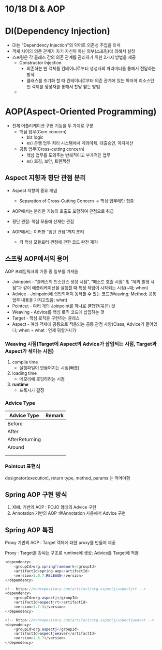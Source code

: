 # 10/18 DI & AOP

# DI(Dependency Injection)

- DI는 "Dependency Injection"의 약어로 의존성 주입을 의미
- 객체 사이의 의존 관계가 자기 자신이 아닌 외부(스프링)에 의해서 설정
- 스프링은 각 클래스 간의 의존 관계를 관리하기 위한 2가지 방법을 제공
    - Constructor Injection
        - 의존하는 빈 객체를 컨테이너로부터 생성자의 파라미터를 통해서 전달하는 방식
        - 클래스를 초기화 할 때 컨테이너로부터 의존 관계에 있는 특저어 리소스인 빈 객체를 생성자를 통해서 할당 받는 방법
    - 
    

# AOP(Aspect-Oriented Programming)

- 전체 어플리케이션 구현 기능을 두 가지로 구분
    - 핵심 업무(Core concern)
        - biz logic
        - ex) 은행 업무 처리 시스템에서 계좌이체, 대출승인, 이자계산
    - 공통 업무(Cross-cutting concern)
        - 핵심 업무를 도와주는 반복적이고 부가적인 업무
        - ex) 로깅, 보안, 트렌젝션

## Aspect 지향과 횡단 관점 분리

- Aspect 지향의 중요 개념
    - Separation of Cross-Cutting Concern → 핵심 업무에만 집중

- AOP에서는 분리한 기능의 호출도 포함하여 관점으로 취급
- 횡단 관점: 핵심 모듈에 산재한 관점
- AOP에서는 이러한 “횡단 관점”까지 분리
    - 각 핵심 모듈로터 관점에 관한 코드 완전 제거

## 스프링 AOP에서의 용어

AOP 프레임워크의 기증 중 일부를 가져옴

- Joinpoint - “클래스의 인스턴스 생성 시점”, “메소드 호출 시점” 및 “예외 발생 시점”과 같이 애플리케이션을 실행할 때 특정 작업이 시작되는 시점(~때; when)
- Advice - Joinpoint에 삽입되어져 동작할 수 있는 코드(Weaving; Method; 공통 업무 내용을 가지고있음; what)
- Pointcut - 여러 개의 Joinpoint를 하나로 결합한(묶은) 것
- Weaving - Advice를 핵심 로직 코드에 삽입하는 것
- Target - 핵심 로직을 구현하는 클래스
- Aspect - 여러 객체에 공통으로 적용되는 공통 관점 사항(Class; Advice가 들어있다; when + what : 언제 뭐할거니?)

### Weaving 시점(Target에 Aspect의 Advice가 삽입되는 시점, Target과 Aspect가 섞이는 시점)

1. compile time
    - 실행파일이 만들어지는 시점(빠름)
2. loading time
    - 메모리에 로딩하려는 시점
3. **runtime**
    - 프록시가 결정

### Advice Type

| Advice Type | Remark |
| --- | --- |
| Before |  |
| After |  |
| AfterReturning |  |
| Around |  |
|  |  |
|  |  |

### Pointcut 표현식

designator(execution), return type, method, params 는 적어야함

## Spring AOP 구현 방식

1. XML 기반의 AOP : POJO 형태의 Advice 구현
2. Annotation 기반의 AOP :@Annotation 사용해서 Advice 구현

## Spring AOP 특징

Proxy 기반의 AOP : Target 객체에 대한 proxy를 만들어 제공

Proxy : Target을 감싸는 구조로 runtime에 생성; Advice를 Target에 적용

```java
<dependency>
    <groupId>org.springframework</groupId>
    <artifactId>spring-aop</artifactId>
    <version>3.0.7.RELEASE</version>
</dependency>

<!-- https://mvnrepository.com/artifact/org.aspectj/aspectjrt -->
<dependency>
    <groupId>org.aspectj</groupId>
    <artifactId>aspectjrt</artifactId>
    <version>1.7.3</version>
</dependency>

<!-- https://mvnrepository.com/artifact/org.aspectj/aspectjweaver -->
<dependency>
    <groupId>org.aspectj</groupId>
    <artifactId>aspectjweaver</artifactId>
    <version>1.6.7</version>
</dependency>
```